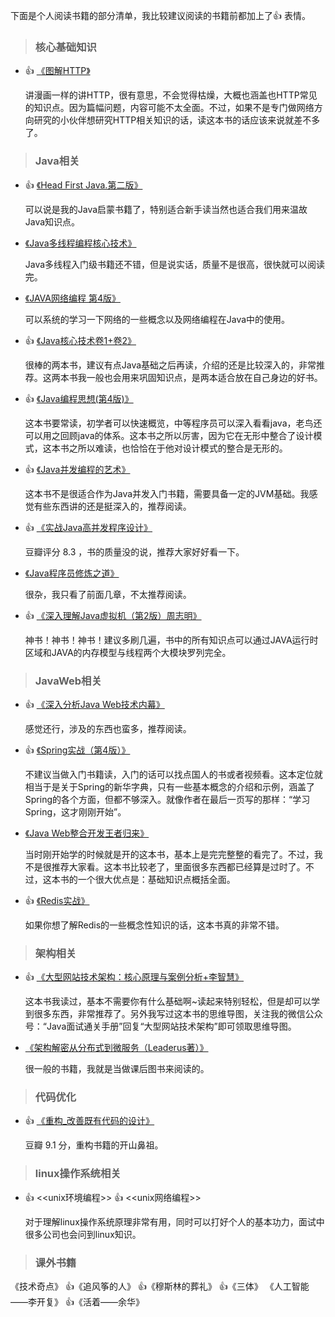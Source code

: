 下面是个人阅读书籍的部分清单，我比较建议阅读的书籍前都加上了:thumbsup: 表情。
> ### 核心基础知识

- :thumbsup: [《图解HTTP》](https://book.douban.com/subject/25863515/)

  讲漫画一样的讲HTTP，很有意思，不会觉得枯燥，大概也涵盖也HTTP常见的知识点。因为篇幅问题，内容可能不太全面。不过，如果不是专门做网络方向研究的小伙伴想研究HTTP相关知识的话，读这本书的话应该来说就差不多了。

> ### Java相关

- :thumbsup: [《Head First Java.第二版》](https://book.douban.com/subject/2000732/)

  可以说是我的Java启蒙书籍了，特别适合新手读当然也适合我们用来温故Java知识点。
  
- [《Java多线程编程核心技术》](https://book.douban.com/subject/26555197/)

  Java多线程入门级书籍还不错，但是说实话，质量不是很高，很快就可以阅读完。

- [《JAVA网络编程 第4版》](https://book.douban.com/subject/26259017/)

  可以系统的学习一下网络的一些概念以及网络编程在Java中的使用。
 
- :thumbsup: [《Java核心技术卷1+卷2》](https://book.douban.com/subject/25762168/)
  
  很棒的两本书，建议有点Java基础之后再读，介绍的还是比较深入的，非常推荐。这两本书我一般也会用来巩固知识点，是两本适合放在自己身边的好书。

- :thumbsup: [《Java编程思想(第4版)》](https://book.douban.com/subject/2130190/)

  这本书要常读，初学者可以快速概览，中等程序员可以深入看看java，老鸟还可以用之回顾java的体系。这本书之所以厉害，因为它在无形中整合了设计模式，这本书之所以难读，也恰恰在于他对设计模式的整合是无形的。
  
- :thumbsup: [《Java并发编程的艺术》](https://book.douban.com/subject/26591326/)
  
  这本书不是很适合作为Java并发入门书籍，需要具备一定的JVM基础。我感觉有些东西讲的还是挺深入的，推荐阅读。
- :thumbsup: [《实战Java高并发程序设计》](https://book.douban.com/subject/26663605/)
  
    豆瓣评分 8.3 ，书的质量没的说，推荐大家好好看一下。

- [《Java程序员修炼之道》](https://book.douban.com/subject/24841235/)

  很杂，我只看了前面几章，不太推荐阅读。
 
- :thumbsup: [《深入理解Java虚拟机（第2版）周志明》](https://book.douban.com/subject/24722612/)

  神书！神书！神书！建议多刷几遍，书中的所有知识点可以通过JAVA运行时区域和JAVA的内存模型与线程两个大模块罗列完全。 

> ### JavaWeb相关

- :thumbsup: [《深入分析Java Web技术内幕》](https://book.douban.com/subject/25953851/)

  感觉还行，涉及的东西也蛮多，推荐阅读。

- :thumbsup: [《Spring实战（第4版）》](https://book.douban.com/subject/26767354/)

  不建议当做入门书籍读，入门的话可以找点国人的书或者视频看。这本定位就相当于是关于Spring的新华字典，只有一些基本概念的介绍和示例，涵盖了Spring的各个方面，但都不够深入。就像作者在最后一页写的那样：“学习Spring，这才刚刚开始”。

- [《Java Web整合开发王者归来》](https://book.douban.com/subject/4189495/)

  当时刚开始学的时候就是开的这本书，基本上是完完整整的看完了。不过，我不是很推荐大家看。这本书比较老了，里面很多东西都已经算是过时了。不过，这本书的一个很大优点是：基础知识点概括全面。

- :thumbsup: [《Redis实战》](https://book.douban.com/subject/26612779/)

   如果你想了解Redis的一些概念性知识的话，这本书真的非常不错。

> ### 架构相关

- :thumbsup: [《大型网站技术架构：核心原理与案例分析+李智慧》](https://book.douban.com/subject/25723064/)

  这本书我读过，基本不需要你有什么基础啊~读起来特别轻松，但是却可以学到很多东西，非常推荐了。另外我写过这本书的思维导图，关注我的微信公众号：“Java面试通关手册”回复“大型网站技术架构”即可领取思维导图。

- [《架构解密从分布式到微服务（Leaderus著）》](https://book.douban.com/subject/27081188/)
  
  很一般的书籍，我就是当做课后图书来阅读的。

> ### 代码优化

- :thumbsup: [《重构_改善既有代码的设计》](https://book.douban.com/subject/4262627/)

   豆瓣 9.1 分，重构书籍的开山鼻祖。
> ### linux操作系统相关
- :thumbsup: <<unix环境编程>> :thumbsup: <<unix网络编程>> 

  对于理解linux操作系统原理非常有用，同时可以打好个人的基本功力，面试中很多公司也会问到linux知识。
> ### 课外书籍

《技术奇点》 :thumbsup:《追风筝的人》 :thumbsup:《穆斯林的葬礼》  :thumbsup:《三体》 《人工智能——李开复》
:thumbsup:《活着——余华》  




